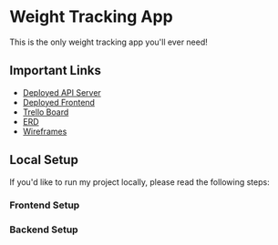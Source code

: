 # Weight Tracking App

This is the only weight tracking app you'll ever need!

## Important Links

- [Deployed API Server]()
- [Deployed Frontend]()
- [Trello Board](https://trello.com/invite/b/MXkEbiwf/33f70fb3b17173fc754dc0eb41602455/kanban-template)
- [ERD](https://miro.com/app/board/uXjVPcx_GAA=/?share_link_id=759371293763)
- [Wireframes](https://drive.google.com/drive/folders/1RfoaPdJxZwxDKBvMiSYGgDHfKqMjHi-W?usp=sharing)

## Local Setup

If you'd like to run my project locally, please read the following steps:

### Frontend Setup



### Backend Setup
